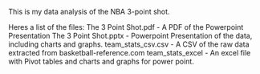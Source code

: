 This is my data analysis of the NBA 3-point shot.

Heres a list of the files:
The 3 Point Shot.pdf - A PDF of the Powerpoint Presentation
The 3 Point Shot.pptx - Powerpoint Presentation of the data, including charts and graphs.
team_stats_csv.csv - A CSV of the raw data extracted from basketball-reference.com
team_stats_excel - An excel file with Pivot tables and charts and graphs for power point.
